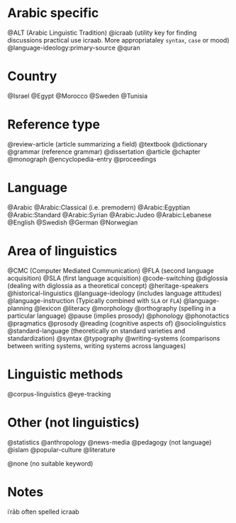 # Arabic specific
@ALT (Arabic Linguistic Tradition)
@icraab (utility key for finding discussions practical use icraab. More appropriataley `syntax`, `case` or mood)
@language-ideology:primary-source
@quran

# Country
@Israel
@Egypt
@Morocco
@Sweden
@Tunisia

# Reference type

@review-article (article summarizing a field)
@textbook
@dictionary
@grammar (reference grammar)
@dissertation
@article
@chapter
@monograph
@encyclopedia-entry
@proceedings

# Language
@Arabic
@Arabic:Classical (i.e. premodern)
@Arabic:Egyptian
@Arabic:Standard
@Arabic:Syrian
@Arabic:Judeo
@Arabic:Lebanese
@English
@Swedish
@German
@Norwegian

# Area of linguistics

@CMC (Computer Mediated Communication)
@FLA (second language acquisition)
@SLA (first language acquisition) 
@code-switching
@diglossia (dealing with diglossia as a theoretical concept)
@heritage-speakers
@historical-linguistics
@language-ideology (includes language attitudes)
@language-instruction (Typically combined with `SLA` or `FLA`)
@language-planning
@lexicon
@literacy
@morphology
@orthography (spelling in a particular language)
@pause (implies prosody)
@phonology
@phonotactics
@pragmatics
@prosody
@reading (cognitive aspects of)
@sociolinguistics
@standard-language (theoretically on standard varieties and standardization)
@syntax
@typography
@writing-systems (comparisons between writing systems, writing systems across languages)

# Linguistic methods
@corpus-linguistics
@eye-tracking

# Other (not linguistics)
@statistics
@anthropology
@news-media
@pedagogy (not language)
@islam
@popular-culture
@literature

@none (no suitable keyword)

# Notes
iʿrāb often spelled icraab
